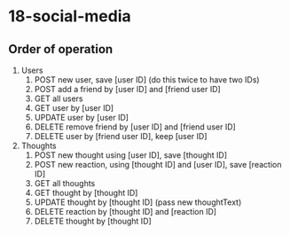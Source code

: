 # 18-social-media

<!-- user = student
course = thought

when i delete a user i want to delete all their thoughts
delete user
update user
delete thought
update thought

add reaction 
add friend


//looks like my plan here 

// Delete a student and remove them from the course
  deleteStudent(req, res) {
    Student.findOneAndRemove({ _id: req.params.studentId })
      .then((student) =>
        !student
          ? res.status(404).json({ message: 'No such student exists' })
          : Course.findOneAndUpdate(
              { students: req.params.studentId },
              { $pull: { students: req.params.studentId } },
              { new: true }
            )
      )
      .then((course) =>
        !course
          ? res.status(404).json({
              message: 'Student deleted, but no courses found',
            })
          : res.json({ message: 'Student successfully deleted' })
      )
      .catch((err) => {
        console.log(err);
        res.status(500).json(err);
      });
  },

    // Delete a course
  deleteCourse(req, res) {
    Course.findOneAndDelete({ _id: req.params.courseId })
      .then((course) =>
        !course
          ? res.status(404).json({ message: 'No course with that ID' })
          : Student.deleteMany({ _id: { $in: course.students } })
      )
      .then(() => res.json({ message: 'Course and students deleted!' }))
      .catch((err) => res.status(500).json(err));
  }, -->

## Order of operation

1. Users
   1. POST new user, save [user ID] (do this twice to have two IDs)
   2. POST add a friend by [user ID] and [friend user ID]
   3. GET all users
   4. GET user by [user ID]
   5. UPDATE user by [user ID]
   6. DELETE remove friend by [user ID] and [friend user ID]
   7. DELETE user by [friend user ID], keep [user ID]
2. Thoughts
   1. POST new thought using [user ID], save [thought ID]
   2. POST new reaction, using [thought ID] and [user ID], save [reaction ID]
   3. GET all thoughts
   4. GET thought by [thought ID]
   5. UPDATE thought by [thought ID] (pass new thoughtText)
   6. DELETE reaction by [thought ID] and [reaction ID]
   7. DELETE thought by [thought ID]
